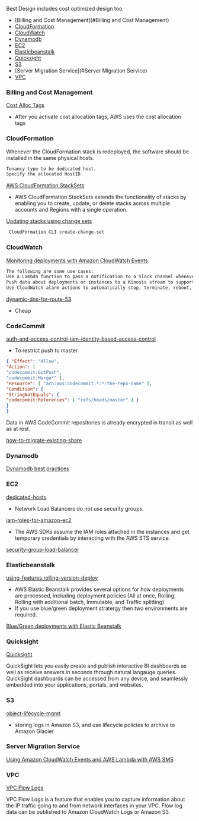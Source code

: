 Best Design includes cost optimized design too.


- [Billing and Cost Management](#Billing and Cost Management)
- [CloudFormation](#CloudFormation)
- [CloudWatch](#CloudWatch)
- [Dynamodb](#Dynamodb)
- [EC2](#EC2)
- [Elasticbeanstalk](#Elasticbeanstalk)
- [Quicksight](#Quicksight)
- [S3](#S3)
- [Server Migration Service](#Server Migration Service)
- [VPC](#VPC)

### Billing and Cost Management

[Cost Alloc Tags](https://docs.aws.amazon.com/awsaccountbilling/latest/aboutv2/cost-alloc-tags.html)
- After you activate cost allocation tags, AWS uses the cost allocation tags



### CloudFormation
Whenever the CloudFormation stack is redeployed, the software should be installed in the same
  physical hosts.

```bash
Tenancy type to be dedicated host.
Specify the allocated HostID
```

[AWS CloudFormation StackSets](https://docs.aws.amazon.com/AWSCloudFormation/latest/UserGuide/what-is-cfnstacksets.html)

- AWS CloudFormation StackSets extends the functionality of stacks by enabling you to create, update, or delete stacks across multiple accounts and Regions with a single operation.

[Updating stacks using change sets](https://docs.aws.amazon.com/AWSCloudFormation/latest/UserGuide/using-cfn-updating-stacks-changesets.html)

```bash
 CloudFormation CLI create-change-set
```

### CloudWatch

[Monitoring deployments with Amazon CloudWatch Events](https://docs.aws.amazon.com/codedeploy/latest/userguide/monitoring-cloudwatch-events.html)

```bash
The following are some use cases:
Use a Lambda function to pass a notification to a Slack channel whenever deployments fail.
Push data about deployments or instances to a Kinesis stream to support comprehensive, real-time status monitoring.
Use CloudWatch alarm actions to automatically stop, terminate, reboot, or recover Amazon EC2 instances when a deployment or instance event you specify occurs.
```

[dynamic-dns-for-route-53](https://aws.amazon.com/blogs/compute/building-a-dynamic-dns-for-route-53-using-cloudwatch-events-and-lambda/)

- Cheap

### CodeCommit

[auth-and-access-control-iam-identity-based-access-control](https://docs.aws.amazon.com/codecommit/latest/userguide/auth-and-access-control-iam-identity-based-access-control.html#identity-based-policies-example-4)

- To restrict push to master

```json
{ "Effect": "Allow",
"Action": [
"codecommit:GitPush",
"codecommit:Merge*" ],
"Resource": [ "arn:aws:codecommit:*:*:the-repo-name" ],
"Condition": {
"StringNotEquals": {
"codecommit:References": [ "refs/heads/master" ] }
}
}
```

Data in AWS CodeCommit repositories is already encrypted in transit as
well as at rest.

[how-to-migrate-existing-share](https://docs.aws.amazon.com/codecommit/latest/userguide/how-to-migrate-repository-existing.html#how-to-migrate-existing-share)

### Dynamodb

[Dynamodb best practices](https://docs.aws.amazon.com/amazondynamodb/latest/developerguide/best-practices.html)



### EC2

[dedicated-hosts](https://aws.amazon.com/ec2/dedicated-hosts)

- Network Load Balancers do not use security groups.

[iam-roles-for-amazon-ec2](https://docs.aws.amazon.com/AWSEC2/latest/UserGuide/iam-roles-for-amazon-ec2.html)

- The AWS SDKs assume the IAM roles attached in the instances and get temporary credentials by interacting with the AWS STS service.

[security-group-load-balancer](https://aws.amazon.com/premiumsupport/knowledge-center/security-group-load-balancer/)


### Elasticbeanstalk

[using-features.rolling-version-deploy](https://docs.aws.amazon.com/elasticbeanstalk/latest/dg/using-features.rolling-version-deploy.html)

- AWS Elastic Beanstalk provides several options for how deployments are processed, including deployment policies (All at once, Rolling, Rolling with additional batch, Immutable, and Traffic splitting)
- If you use blue/green deployment stratergy then two environments are required.

[Blue/Green deployments with Elastic Beanstalk](https://docs.aws.amazon.com/elasticbeanstalk/latest/dg/using-features.CNAMESwap.html)

### Quicksight

[Quicksight](https://aws.amazon.com/quicksight/)

QuickSight lets you easily create and publish interactive BI dashboards as well as receive answers in seconds through natural langauge queries. QuickSight dashboards can be accessed from any device, and seamlessly embedded into your applications, portals, and websites.


### S3

[object-lifecycle-mgmt](https://docs.aws.amazon.com/AmazonS3/latest/userguide/object-lifecycle-mgmt.html)

- storing logs in Amazon S3, and use lifecycle policies to archive to Amazon
  Glacier

### Server Migration Service

[Using Amazon CloudWatch Events and AWS Lambda with AWS SMS](https://docs.aws.amazon.com/server-migration-service/latest/userguide/cwe-sms.html)


### VPC 

[VPC Flow Logs](https://docs.aws.amazon.com/vpc/latest/userguide/flow-logs.html)

VPC Flow Logs is a feature that enables you to capture information about the IP traffic going to and from network interfaces in your VPC. Flow log data can be published to Amazon CloudWatch Logs or Amazon S3. 
